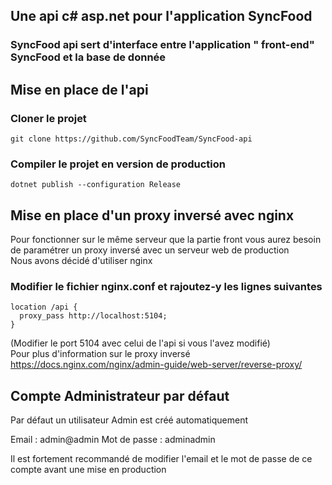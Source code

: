 ## Une api c# asp.net pour l'application SyncFood

### SyncFood api sert d'interface entre l'application " front-end" SyncFood et la base de donnée

## Mise en place de l'api

### Cloner le projet
```
git clone https://github.com/SyncFoodTeam/SyncFood-api
```
### Compiler le projet en version de production
```
dotnet publish --configuration Release
```

## Mise en place d'un proxy inversé avec nginx
Pour fonctionner sur le même serveur que la partie front vous aurez besoin de paramétrer un proxy inversé avec un serveur web de production  
Nous avons décidé d'utiliser nginx  

### Modifier le fichier nginx.conf et rajoutez-y les lignes suivantes
```
location /api {
  proxy_pass http://localhost:5104;
}
```
(Modifier le port 5104 avec celui de l'api si vous l'avez modifié)  
Pour plus d'information sur le proxy inversé  
https://docs.nginx.com/nginx/admin-guide/web-server/reverse-proxy/

## Compte Administrateur par défaut
Par défaut un utilisateur Admin est créé automatiquement 

Email : admin@admin
Mot de passe : adminadmin 

Il est fortement recommandé de modifier l'email et le mot de passe de ce compte avant une mise en production
